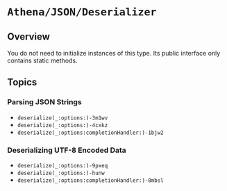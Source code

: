 # ``Athena/JSON/Deserializer``

## Overview

You do not need to initialize instances of this type.
Its public interface only contains static methods.

## Topics

### Parsing JSON Strings

- ``deserialize(_:options:)-3m1wv``
- ``deserialize(_:options:)-4cxkz``
- ``deserialize(_:options:completionHandler:)-1bjw2``

### Deserializing UTF-8 Encoded Data

- ``deserialize(_:options:)-9pxeq``
- ``deserialize(_:options:)-hunw``
- ``deserialize(_:options:completionHandler:)-8mbsl``
